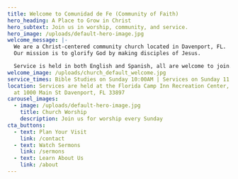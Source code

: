 ```yaml
---
title: Welcome to Comunidad de Fe (Community of Faith)
hero_heading: A Place to Grow in Christ
hero_subtext: Join us in worship, community, and service.
hero_image: /uploads/default-hero-image.jpg
welcome_message: |-
  We are a Christ-centered community church located in Davenport, FL. 
  Our mission is to glorify God by making disciples of Jesus.  

  Service is held in both English and Spanish, all are welcome to join.
welcome_image: /uploads/church_default_welcome.jpg
service_times: Bible Studies on Sunday 10:00AM | Services on Sunday 11:00AM
location: Services are held at the Florida Camp Inn Recreation Center, located
  at 1000 Main St Davenport, FL 33897
carousel_images:
  - image: /uploads/default-hero-image.jpg
    title: Church Worship
    description: Join us for worship every Sunday
cta_buttons:
  - text: Plan Your Visit
    link: /contact
  - text: Watch Sermons
    link: /sermons
  - text: Learn About Us
    link: /about
---
```

